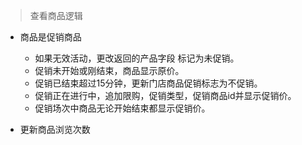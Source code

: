 ﻿	
> 查看商品逻辑
	
* 商品是促销商品
	* 如果无效活动，更改返回的产品字段 标记为未促销。
	* 促销未开始或刚结束，商品显示原价。
	* 促销已结束超过15分钟，更新门店商品促销标志为不促销。
	* 促销正在进行中，追加限购，促销类型，促销商品id并显示促销价。
	* 促销场次中商品无论开始结束都显示促销价。


* 更新商品浏览次数